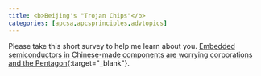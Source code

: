 ```yaml
---
title: <b>Beijing's "Trojan Chips"</b>
categories: [apcsa,apcsprinciples,advtopics]
---
```

Please take this short survey to help me learn about you. [Embedded semiconductors in Chinese-made components are worrying corporations and the Pentagon](https://www.seattletimes.com/business/economy/beijings-trojan-chips-present-a-risk-to-more-than-corporations/){:target="_blank"}.
